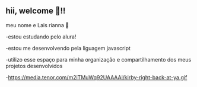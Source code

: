 ## hii, welcome 💮!!

meu nome e Lais rianna 🐙

-estou estudando pelo alura!

-estou me desenvolvendo pela liguagem javascript

-utilizo esse espaço para minha organização e compartilhamento dos meus projetos desenvolvidos

-https://media.tenor.com/m2iTMuWq92UAAAAi/kirby-right-back-at-ya.gif
